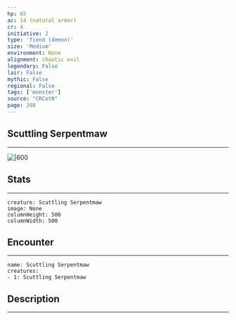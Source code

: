 ```yaml
---
hp: 65
ac: 14 (natural armor)
cr: 4
initiative: 2
type: 'fiend (demon)'    
size: 'Medium'
environment: None
alignment: chaotic evil
legendary: False
lair: False
mythic: False
regional: False
tags: ['monster']
source: "CRCotN"
page: 208
---
```


## Scuttling Serpentmaw
---

![|600](D:/Program%20Files/5e.tools/img/bestiary/CRCotN/Scuttling%20Serpentmaw.webp)

## Stats
---

```statblock
creature: Scuttling Serpentmaw
image: None
columnHeight: 500
columnWidth: 500
```

## Encounter
---

```encounter-table
name: Scuttling Serpentmaw
creatures:
- 1: Scuttling Serpentmaw
```

## Description
---




